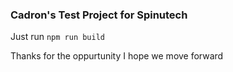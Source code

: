 ### Cadron's Test Project for Spinutech

Just run `npm run build`

Thanks for the oppurtunity I hope we move forward
